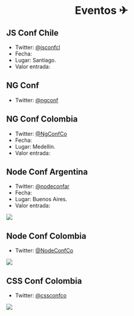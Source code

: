 <h1 align="center">Eventos ✈</h1>

## JS Conf Chile
+ Twitter: [@jsconfcl](https://twitter.com/jsconfcl)
+ Fecha:
+ Lugar: Santiago.
+ Valor entrada: 

## NG Conf 
+ Twitter: [@ngconf](https://twitter.com/ngconf)

## NG Conf Colombia
+ Twitter: [@NgConfCo](https://twitter.com/NgConfCo)
+ Fecha:
+ Lugar: Medellin.
+ Valor entrada:

## Node Conf Argentina
+ Twitter: [@nodeconfar](https://twitter.com/nodeconfar)
+ Fecha:
+ Lugar: Buenos Aires.
+ Valor entrada:

<img src="https://i.imgur.com/qogxkXK.jpg">

## Node Conf Colombia
+ Twitter: [@NodeConfCo](https://twitter.com/NodeConfCo)

<img src="https://i.imgur.com/BAf0yRA.jpg">

## CSS Conf Colombia
+ Twitter: [@cssconfco](https://twitter.com/cssconfco)

<img src="https://i.imgur.com/4h07AP4.jpg">